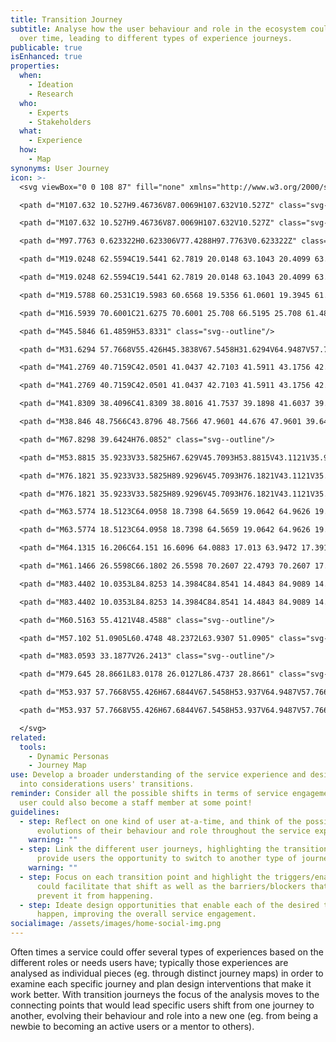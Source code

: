 ```yaml
---
title: Transition Journey
subtitle: Analyse how the user behaviour and role in the ecosystem could evolve
  over time, leading to different types of experience journeys.
publicable: true
isEnhanced: true
properties:
  when:
    - Ideation
    - Research
  who:
    - Experts
    - Stakeholders
  what:
    - Experience
  how:
    - Map
synonyms: User Journey
icon: >-
  <svg viewBox="0 0 108 87" fill="none" xmlns="http://www.w3.org/2000/svg">

  <path d="M107.632 10.527H9.46736V87.0069H107.632V10.527Z" class="svg--filled-support"/>

  <path d="M107.632 10.527H9.46736V87.0069H107.632V10.527Z" class="svg--outline svg--bw"/>

  <path d="M97.7763 0.623322H0.623306V77.4288H97.7763V0.623322Z" class="svg--outline svg--filled-light"/>

  <path d="M19.0248 62.5594C19.5441 62.7819 20.0148 63.1043 20.4099 63.5082C21.1944 64.3015 21.637 65.3705 21.6427 66.4862V69.0002C20.276 70.0418 18.603 70.6019 16.8847 70.5931C13.0064 70.5931 11.552 69.0002 11.552 69.0002V66.4862C11.5534 65.6467 11.8017 64.8262 12.266 64.1268C12.7302 63.4273 13.3899 62.8798 14.163 62.5525L19.0248 62.5594Z" class="svg--outline svg--filled-support"/>

  <path d="M19.0248 62.5594C19.5441 62.7819 20.0148 63.1043 20.4099 63.5082C21.1944 64.3015 21.637 65.3705 21.6427 66.4862V69.0002C20.276 70.0418 18.603 70.6019 16.8847 70.5931C13.0064 70.5931 11.552 69.0002 11.552 69.0002V66.4862C11.5534 65.6467 11.8017 64.8262 12.266 64.1268C12.7302 63.4273 13.3899 62.8798 14.163 62.5525L19.0248 62.5594Z" class="svg--outline svg--filled-light svg--bw"/>

  <path d="M19.5788 60.2531C19.5983 60.6568 19.5356 61.0601 19.3945 61.4388C19.2535 61.8175 19.037 62.1636 18.7582 62.4561C18.4795 62.7487 18.1442 62.9815 17.7727 63.1407C17.4013 63.2998 17.0014 63.3818 16.5973 63.3818C16.1932 63.3818 15.7933 63.2998 15.4219 63.1407C15.0505 62.9815 14.7152 62.7487 14.4364 62.4561C14.1576 62.1636 13.9412 61.8175 13.8001 61.4388C13.6591 61.0601 13.5964 60.6568 13.6158 60.2531V59.2143C13.5964 58.8107 13.6591 58.4073 13.8001 58.0286C13.9412 57.65 14.1576 57.3039 14.4364 57.0113C14.7152 56.7188 15.0505 56.4859 15.4219 56.3268C15.7933 56.1677 16.1932 56.0856 16.5973 56.0856C17.0014 56.0856 17.4013 56.1677 17.7727 56.3268C18.1442 56.4859 18.4795 56.7188 18.7582 57.0113C19.037 57.3039 19.2535 57.65 19.3945 58.0286C19.5356 58.4073 19.5983 58.8107 19.5788 59.2143V60.2531Z" class="svg--outline svg--filled-light"/>

  <path d="M16.5939 70.6001C21.6275 70.6001 25.708 66.5195 25.708 61.4859C25.708 56.4523 21.6275 52.3717 16.5939 52.3717C11.5603 52.3717 7.47971 56.4523 7.47971 61.4859C7.47971 66.5195 11.5603 70.6001 16.5939 70.6001Z" class="svg--outline"/>

  <path d="M45.5846 61.4859H53.8331" class="svg--outline"/>

  <path d="M31.6294 57.7668V55.426H45.3838V67.5458H31.6294V64.9487V57.7668Z" class="svg--outline"/>

  <path d="M41.2769 40.7159C42.0501 41.0437 42.7103 41.5911 43.1756 42.2903C43.6409 42.9895 43.8909 43.8098 43.8948 44.6496V47.1637C42.5259 48.2062 40.8505 48.7663 39.1299 48.7566C35.2516 48.7566 33.7972 47.1637 33.7972 47.1637V44.6496C33.801 43.8098 34.051 42.9895 34.5163 42.2903C34.9817 41.5911 35.6418 41.0437 36.4151 40.7159H41.2769Z" class="svg--outline svg--filled-support"/>

  <path d="M41.2769 40.7159C42.0501 41.0437 42.7103 41.5911 43.1756 42.2903C43.6409 42.9895 43.8909 43.8098 43.8948 44.6496V47.1637C42.5259 48.2062 40.8505 48.7663 39.1299 48.7566C35.2516 48.7566 33.7972 47.1637 33.7972 47.1637V44.6496C33.801 43.8098 34.051 42.9895 34.5163 42.2903C34.9817 41.5911 35.6418 41.0437 36.4151 40.7159H41.2769Z" class="svg--outline svg--filled-light svg--bw"/>

  <path d="M41.8309 38.4096C41.8309 38.8016 41.7537 39.1898 41.6037 39.5519C41.4537 39.9141 41.2338 40.2431 40.9566 40.5203C40.6795 40.7975 40.3504 41.0174 39.9883 41.1674C39.6261 41.3174 39.238 41.3946 38.846 41.3946C38.454 41.3946 38.0658 41.3174 37.7037 41.1674C37.3415 41.0174 37.0125 40.7975 36.7353 40.5203C36.4581 40.2431 36.2382 39.9141 36.0882 39.5519C35.9382 39.1898 35.861 38.8016 35.861 38.4096V37.3985C35.861 37.0065 35.9382 36.6184 36.0882 36.2562C36.2382 35.8941 36.4581 35.565 36.7353 35.2878C37.0125 35.0106 37.3415 34.7908 37.7037 34.6408C38.0658 34.4908 38.454 34.4135 38.846 34.4135C39.238 34.4135 39.6261 34.4908 39.9883 34.6408C40.3504 34.7908 40.6795 35.0106 40.9566 35.2878C41.2338 35.565 41.4537 35.8941 41.6037 36.2562C41.7537 36.6184 41.8309 37.0065 41.8309 37.3985V38.4096Z" class="svg--outline svg--filled-light"/>

  <path d="M38.846 48.7566C43.8796 48.7566 47.9601 44.676 47.9601 39.6424C47.9601 34.6088 43.8796 30.5283 38.846 30.5283C33.8124 30.5283 29.7318 34.6088 29.7318 39.6424C29.7318 44.676 33.8124 48.7566 38.846 48.7566Z" class="svg--outline"/>

  <path d="M67.8298 39.6424H76.0852" class="svg--outline"/>

  <path d="M53.8815 35.9233V33.5825H67.629V45.7093H53.8815V43.1121V35.9233Z" class="svg--outline"/>

  <path d="M76.1821 35.9233V33.5825H89.9296V45.7093H76.1821V43.1121V35.9233Z" class="svg--filled-support"/>

  <path d="M76.1821 35.9233V33.5825H89.9296V45.7093H76.1821V43.1121V35.9233Z" class="svg--outline svg--bw"/>

  <path d="M63.5774 18.5123C64.0958 18.7398 64.5659 19.0642 64.9626 19.468C65.7443 20.2648 66.182 21.3367 66.1815 22.453V24.9323C64.8164 25.9778 63.1429 26.5405 61.4236 26.5322C57.5591 26.5599 56.0977 24.9323 56.0977 24.9323V22.453C56.0996 21.6127 56.348 20.7914 56.8121 20.091C57.2762 19.3905 57.9357 18.8416 58.7087 18.5123H63.5774Z" class="svg--outline svg--filled-support"/>

  <path d="M63.5774 18.5123C64.0958 18.7398 64.5659 19.0642 64.9626 19.468C65.7443 20.2648 66.182 21.3367 66.1815 22.453V24.9323C64.8164 25.9778 63.1429 26.5405 61.4236 26.5322C57.5591 26.5599 56.0977 24.9323 56.0977 24.9323V22.453C56.0996 21.6127 56.348 20.7914 56.8121 20.091C57.2762 19.3905 57.9357 18.8416 58.7087 18.5123H63.5774Z" class="svg--outline svg--filled-light svg--bw"/>

  <path d="M64.1315 16.206C64.151 16.6096 64.0883 17.013 63.9472 17.3917C63.8062 17.7704 63.5897 18.1165 63.3109 18.409C63.0321 18.7015 62.6969 18.9344 62.3254 19.0935C61.954 19.2527 61.5541 19.3347 61.15 19.3347C60.7459 19.3347 60.346 19.2527 59.9746 19.0935C59.6031 18.9344 59.2679 18.7015 58.9891 18.409C58.7103 18.1165 58.4939 17.7704 58.3528 17.3917C58.2118 17.013 58.1491 16.6096 58.1685 16.206V15.1672C58.1491 14.7636 58.2118 14.3602 58.3528 13.9815C58.4939 13.6028 58.7103 13.2567 58.9891 12.9642C59.2679 12.6717 59.6031 12.4388 59.9746 12.2797C60.346 12.1205 60.7459 12.0385 61.15 12.0385C61.5541 12.0385 61.954 12.1205 62.3254 12.2797C62.6969 12.4388 63.0321 12.6717 63.3109 12.9642C63.5897 13.2567 63.8062 13.6028 63.9472 13.9815C64.0883 14.3602 64.151 14.7636 64.1315 15.1672V16.206Z" class="svg--outline svg--filled-light"/>

  <path d="M61.1466 26.5598C66.1802 26.5598 70.2607 22.4793 70.2607 17.4457C70.2607 12.4121 66.1802 8.33154 61.1466 8.33154C56.1129 8.33154 52.0324 12.4121 52.0324 17.4457C52.0324 22.4793 56.1129 26.5598 61.1466 26.5598Z" class="svg--outline"/>

  <path d="M83.4402 10.0353L84.8253 14.3984C84.8541 14.4843 84.9089 14.5592 84.9821 14.6126C85.0553 14.6659 85.1434 14.6952 85.234 14.6962H89.8187C89.9092 14.6946 89.9979 14.7222 90.0715 14.7747C90.1452 14.8273 90.2001 14.9022 90.228 14.9883C90.2559 15.0744 90.2555 15.1672 90.2267 15.253C90.1979 15.3388 90.1423 15.4131 90.0681 15.465L86.3559 18.1591C86.2844 18.2134 86.2315 18.2884 86.2042 18.3739C86.1769 18.4594 86.1767 18.5513 86.2035 18.6369L87.5887 23.0001C87.6345 23.0916 87.6456 23.1967 87.6198 23.2957C87.5941 23.3948 87.5332 23.4812 87.4485 23.5387C87.3639 23.5963 87.2612 23.6212 87.1596 23.6087C87.058 23.5963 86.9644 23.5473 86.8961 23.471L83.2809 20.7769C83.209 20.723 83.1215 20.6938 83.0316 20.6938C82.9417 20.6938 82.8542 20.723 82.7823 20.7769L79.0701 23.471C78.9981 23.5236 78.9112 23.552 78.822 23.5521C78.7328 23.5523 78.6459 23.5243 78.5736 23.472C78.5013 23.4197 78.4475 23.3459 78.4197 23.2611C78.392 23.1764 78.3918 23.085 78.4191 23.0001L79.8042 18.6369C79.8314 18.5506 79.8306 18.458 79.802 18.3722C79.7734 18.2864 79.7185 18.2118 79.645 18.1591L75.9328 15.465C75.8586 15.4131 75.803 15.3388 75.7742 15.253C75.7454 15.1672 75.7449 15.0744 75.7729 14.9883C75.8008 14.9022 75.8556 14.8273 75.9293 14.7747C76.003 14.7222 76.0916 14.6946 76.1821 14.6962H80.7738C80.8635 14.6948 80.9505 14.6652 81.0225 14.6118C81.0945 14.5584 81.1481 14.4838 81.1755 14.3984L82.5607 10.0353C82.5607 9.91863 82.607 9.80677 82.6895 9.7243C82.7719 9.64182 82.8838 9.59549 83.0004 9.59549C83.1171 9.59549 83.2289 9.64182 83.3114 9.7243C83.3939 9.80677 83.4402 9.91863 83.4402 10.0353Z" class="svg--filled-support"/>

  <path d="M83.4402 10.0353L84.8253 14.3984C84.8541 14.4843 84.9089 14.5592 84.9821 14.6126C85.0553 14.6659 85.1434 14.6952 85.234 14.6962H89.8187C89.9092 14.6946 89.9979 14.7222 90.0715 14.7747C90.1452 14.8273 90.2001 14.9022 90.228 14.9883C90.2559 15.0744 90.2555 15.1672 90.2267 15.253C90.1979 15.3388 90.1423 15.4131 90.0681 15.465L86.3559 18.1591C86.2844 18.2134 86.2315 18.2884 86.2042 18.3739C86.1769 18.4594 86.1767 18.5513 86.2035 18.6369L87.5887 23.0001C87.6345 23.0916 87.6456 23.1967 87.6198 23.2957C87.5941 23.3948 87.5332 23.4812 87.4485 23.5387C87.3639 23.5963 87.2612 23.6212 87.1596 23.6087C87.058 23.5963 86.9644 23.5473 86.8961 23.471L83.2809 20.7769C83.209 20.723 83.1215 20.6938 83.0316 20.6938C82.9417 20.6938 82.8542 20.723 82.7823 20.7769L79.0701 23.471C78.9981 23.5236 78.9112 23.552 78.822 23.5521C78.7328 23.5523 78.6459 23.5243 78.5736 23.472C78.5013 23.4197 78.4475 23.3459 78.4197 23.2611C78.392 23.1764 78.3918 23.085 78.4191 23.0001L79.8042 18.6369C79.8314 18.5506 79.8306 18.458 79.802 18.3722C79.7734 18.2864 79.7185 18.2118 79.645 18.1591L75.9328 15.465C75.8586 15.4131 75.803 15.3388 75.7742 15.253C75.7454 15.1672 75.7449 15.0744 75.7729 14.9883C75.8008 14.9022 75.8556 14.8273 75.9293 14.7747C76.003 14.7222 76.0916 14.6946 76.1821 14.6962H80.7738C80.8635 14.6948 80.9505 14.6652 81.0225 14.6118C81.0945 14.5584 81.1481 14.4838 81.1755 14.3984L82.5607 10.0353C82.5607 9.91863 82.607 9.80677 82.6895 9.7243C82.7719 9.64182 82.8838 9.59549 83.0004 9.59549C83.1171 9.59549 83.2289 9.64182 83.3114 9.7243C83.3939 9.80677 83.4402 9.91863 83.4402 10.0353Z" class="svg--outline svg--bw"/>

  <path d="M60.5163 55.4121V48.4588" class="svg--outline"/>

  <path d="M57.102 51.0905L60.4748 48.2372L63.9307 51.0905" class="svg--outline"/>

  <path d="M83.0593 33.1877V26.2413" class="svg--outline"/>

  <path d="M79.645 28.8661L83.0178 26.0127L86.4737 28.8661" class="svg--outline"/>

  <path d="M53.937 57.7668V55.426H67.6844V67.5458H53.937V64.9487V57.7668Z" class="svg--filled-support"/>

  <path d="M53.937 57.7668V55.426H67.6844V67.5458H53.937V64.9487V57.7668Z" class="svg--outline svg--bw"/>

  </svg>
related:
  tools:
    - Dynamic Personas
    - Journey Map
use: Develop a broader understanding of the service experience and design taking
  into considerations users' transitions.
reminder: Consider all the possible shifts in terms of service engagement - a
  user could also become a staff member at some point!
guidelines:
  - step: Reflect on one kind of user at-a-time, and think of the possible
      evolutions of their behaviour and role throughout the service experience.
    warning: ""
  - step: Link the different user journeys, highlighting the transition points that
      provide users the opportunity to switch to another type of journey.
    warning: ""
  - step: Focus on each transition point and highlight the triggers/enablers that
      could facilitate that shift as well as the barriers/blockers that could
      prevent it from happening.
  - step: Ideate design opportunities that enable each of the desired transition to
      happen, improving the overall service engagement.
socialimage: /assets/images/home-social-img.png
---
```

Often times a service could offer several types of experiences based on the different roles or needs users have; typically those experiences are analysed as individual pieces (eg. through distinct journey maps) in order to examine each specific journey and plan design interventions that make it work better. With transition journeys the focus of the analysis moves to the connecting points that would lead specific users shift from one journey to another, evolving their behaviour and role into a new one (eg. from being a newbie to becoming an active users or a mentor to others).